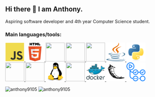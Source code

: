 ## Hi there 👋 I am Anthony.  
Aspiring software developer and 4th year Computer Science student.

### Main languages/tools:
<p>
  <a href="https://developer.mozilla.org/en-US/docs/Web/JavaScript" target="_blank" rel="noreferrer"> <img src="https://raw.githubusercontent.com/devicons/devicon/master/icons/javascript/javascript-original.svg" width="60" height="60"/>
  <a href="https://html.com/" target="_blank" rel="noreferrer"> <img src="https://raw.githubusercontent.com/devicons/devicon/master/icons/html5/html5-original-wordmark.svg" width="60" height="60"/>
  <a href="https://www.w3.org/Style/CSS/Overview.en.html" target="_blank" rel="noreferrer"> <img src="https://github.com/gilbarbara/logos/blob/main/logos/css-3.svg" width="60" height="60"/>
  <a href="https://flutter.dev" target="_blank" rel="noreferrer"> <img src="https://www.vectorlogo.zone/logos/flutterio/flutterio-icon.svg" width="60" height="60"/>
  <a href="https://dart.dev" target="_blank" rel="noreferrer"> <img src="https://www.vectorlogo.zone/logos/dartlang/dartlang-icon.svg" width="60" height="60"/>
  <a href="https://www.java.com/en/" target="_blank" rel="noreferrer"> <img src="https://github.com/gilbarbara/logos/blob/main/logos/java.svg" width="60" height="60"/>
  <a href="https://www.python.org" target="_blank" rel="noreferrer"> <img src="https://raw.githubusercontent.com/devicons/devicon/master/icons/python/python-original.svg" width="60" height="60"/>
  <a href="https://cplusplus.com/" target="_blank" rel="noreferrer"> <img src="https://github.com/gilbarbara/logos/blob/main/logos/c-plusplus.svg" width="60" height="60"/>
  <a href="https://www.learn-c.org/" target="_blank" rel="noreferrer"> <img src="https://github.com/gilbarbara/logos/blob/main/logos/c.svg" width="60" height="60"/>
  <a href="https://www.linux.org/" target="_blank" rel="noreferrer"> <img src="https://raw.githubusercontent.com/devicons/devicon/master/icons/linux/linux-original.svg" alt="linux" width="60" height="60"/>
  <a href="https://jupyter.org/" target="_blank" rel="noreferrer"> <img src="https://github.com/gilbarbara/logos/blob/main/logos/jupyter.svg" width="60" height="60"/>
  <a href="https://www.docker.com/" target="_blank" rel="noreferrer"> <img src="https://raw.githubusercontent.com/devicons/devicon/master/icons/docker/docker-original-wordmark.svg" alt="docker" width="60" height="60"/>
  <a href="https://flask.palletsprojects.com/en/stable/" target="_blank" rel="noreferrer"> <img src="https://github.com/devicons/devicon/blob/master/icons/flask/flask-original.svg" alt="flask" width="60" height="60"/>
  <a href="" target="_blank" rel="noreferrer"> <img src="https://github.com/devicons/devicon/blob/master/icons/githubactions/githubactions-plain.svg" alt="GitHub Actions" width="60" height="60"/>
</p>
    
<p>
  <a><img src="https://github-profile-trophy.vercel.app/?username=anthony9105" alt="anthony9105" height="175", width="600"/></a> 
  <a><img src="https://github-readme-stats.vercel.app/api/top-langs?username=anthony9105&show_icons=true&locale=en&layout=compact" alt="anthony9105" height="230" width="230"/></a>
</p>
